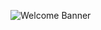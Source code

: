 ![Welcome Banner](https://media.giphy.com/media/v1.Y2lkPTc5MGI3NjExMnQzaHRlcmdjbzhveGpwNGlzOTN0MThpNjN4bW5qbmMzbm13eGh2MyZlcD12MV9pbnRlcm5hbF9naWZfYnlfaWQmY3Q9Zw/YuXAKjaWBIVuJKGqny/giphy-downsized-large.gif)

